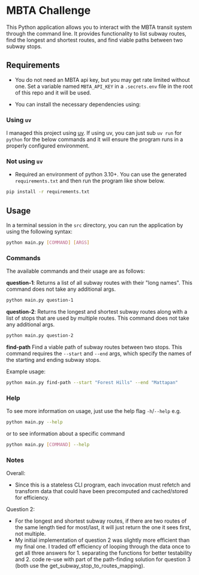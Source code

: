 # MBTA Challenge

This Python application allows you to interact with the MBTA transit system through the command line. It provides functionality to list subway routes, find the longest and shortest routes, and find viable paths between two subway stops.

## Requirements

* You do not need an MBTA api key, but you may get rate limited without one. Set a variable named ``MBTA_API_KEY`` in a ``.secrets.env`` file in the root of this repo and it will be used.

* You can install the necessary dependencies using:

### Using ``uv``
I managed this project using [uv](https://docs.astral.sh/uv/). If using uv, you can just sub ``uv run`` for ``python`` for the below commands and it will ensure the program runs in a
properly configured environment.

### Not using ``uv``
* Required an environment of python 3.10+. You can use the generated ``requirements.txt`` and then run the program like show below.

```bash
pip install -r requirements.txt
```

## Usage
In a terminal session in the ``src`` directory, you can run the application by using the following syntax:

```bash
python main.py [COMMAND] [ARGS]
```

### Commands
The available commands and their usage are as follows:

**question-1**: Returns a list of all subway routes with their "long names". This command does not take any additional args.

```bash
python main.py question-1
```

**question-2**:
Returns the longest and shortest subway routes along with a list of stops that are used by multiple routes. This command does not take any additional args.

```bash
python main.py question-2
```

**find-path**
Find a viable path of subway routes between two stops. This command requires the ``--start`` and ``--end`` args, which specify the names of the starting and ending subway stops.

Example usage:
```bash
python main.py find-path --start "Forest Hills" --end "Mattapan"
```

### Help
To see more information on usage, just use the help flag ``-h``/``--help`` e.g. 
```bash
python main.py --help
```
or to see information about a specific command
```bash
python main.py [COMMAND] --help
```

### Notes
Overall:
* Since this is a stateless CLI program, each invocation must refetch and transform data that could have been precomputed and cached/stored for efficiency.

Question 2:
* For the longest and shortest subway routes, if there are two routes of the same length tied for most/last, it will just return the one it sees first, not multiple.
* My initial implementation of question 2 was slightly more efficient than my final one. I traded off efficiency of looping through the data once to get all three answers for 1. separating the functions for better testability and 2. code re-use with part of the path-finding solution for question 3 (both use the get_subway_stop_to_routes_mapping).  